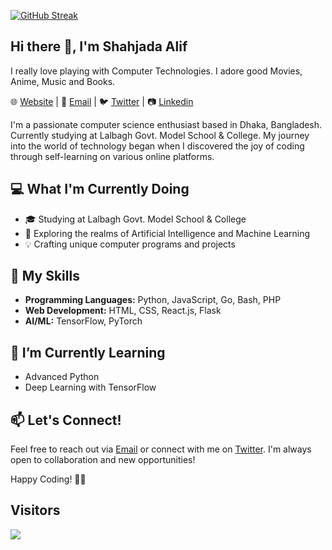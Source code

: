 
[![GitHub Streak](https://streak-stats.demolab.com?user=shahjada0&theme=highcontrast&hide_border=true&date_format=j%20M%5B%20Y%5D)](https://git.io/streak-stats)

## Hi there 👋, I'm Shahjada Alif
I really love playing with Computer Technologies. I adore good Movies, Anime, Music and Books.

🌐 [Website](https://shahjada.pro) | 📧 [Email](mailto:muhammedalif2004@gmail.com) | 🐦 [Twitter](https://twitter.com/shahjada0) | 📷 [Linkedin](https://www.linkedin.com/in/shahjada0)

I'm a passionate computer science enthusiast based in Dhaka, Bangladesh. Currently studying at Lalbagh Govt. Model School & College. My journey into the world of technology began when I discovered the joy of coding through self-learning on various online platforms.

## 💻 What I'm Currently Doing

- 🎓 Studying at Lalbagh Govt. Model School & College
- 🚀 Exploring the realms of Artificial Intelligence and Machine Learning
- 💡 Crafting unique computer programs and projects

## 🚀 My Skills

- **Programming Languages:** Python, JavaScript, Go, Bash, PHP
- **Web Development:** HTML, CSS, React.js, Flask
- **AI/ML:** TensorFlow, PyTorch

## 🌱 I’m Currently Learning

- Advanced Python
- Deep Learning with TensorFlow

## 📫 Let's Connect!

Feel free to reach out via [Email](mailto:muhammedalif2004@gmail.com) or connect with me on [Twitter](https://twitter.com/shahjada0). I'm always open to collaboration and new opportunities!

Happy Coding! 👨‍💻


## Visitors
<img align="center" src="https://count.getloli.com/get/@shahjada0?theme=asoul">
